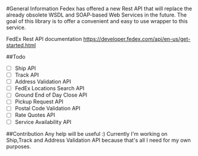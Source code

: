 #General Information
Fedex has offered a new Rest API that will replace the already obsolete WSDL and SOAP-based Web Services in the future. The goal of this library is to offer a convenient and easy to use wrapper to this service.

FedEx Rest API documentation https://developer.fedex.com/api/en-us/get-started.html

##Todo
- [ ] Ship API
- [ ] Track API
- [ ] Address Validation API 
- [ ] FedEx Locations Search API 
- [ ] Ground End of Day Close API
- [ ] Pickup Request API
- [ ] Postal Code Validation API
- [ ] Rate Quotes API
- [ ] Service Availability API

##Contribution
Any help will be useful :) Currently I'm working on Ship,Track and Address Validation API because that's all I need for my own purposes. 
